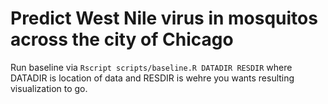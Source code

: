 # Predict West Nile virus in mosquitos across the city of Chicago
Run baseline via `Rscript scripts/baseline.R DATADIR RESDIR` where DATADIR is location of data and
RESDIR is wehre you wants resulting visualization to go.
